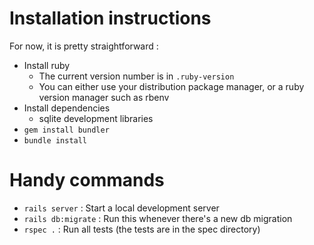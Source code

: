 # Installation instructions

For now, it is pretty straightforward :

* Install ruby
  * The current version number is in `.ruby-version`
  * You can either use your distribution package manager, or a ruby version manager such as rbenv
* Install dependencies
  * sqlite development libraries
* `gem install bundler`
* `bundle install`

# Handy commands

* `rails server` : Start a local development server
* `rails db:migrate` : Run this whenever there's a new db migration
* `rspec .` : Run all tests (the tests are in the spec directory)
